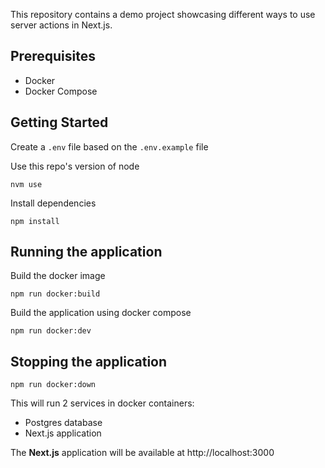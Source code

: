 This repository contains a demo project showcasing different ways to use server actions in Next.js.

## Prerequisites

- Docker
- Docker Compose

## Getting Started

Create a `.env` file based on the `.env.example` file

Use this repo's version of node

```
nvm use
```

Install dependencies

```
npm install
```

## Running the application

Build the docker image

```
npm run docker:build
```

Build the application using docker compose

```
npm run docker:dev
```

## Stopping the application

```
npm run docker:down
```

This will run 2 services in docker containers:

- Postgres database
- Next.js application

The **Next.js** application will be available at http://localhost:3000
